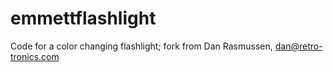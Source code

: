 # emmettflashlight
Code for a color changing flashlight; fork from Dan Rasmussen, dan@retro-tronics.com
